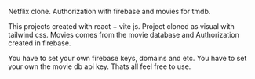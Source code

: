 Netflix clone. Authorization with firebase and movies for tmdb.

This projects created with react + vite js. Project cloned as visual with tailwind css. Movies comes from the movie database and Authorization created in firebase.

You have to set your own firebase keys, domains and etc. You have to set your own the movie db api key. Thats all feel free to use.
